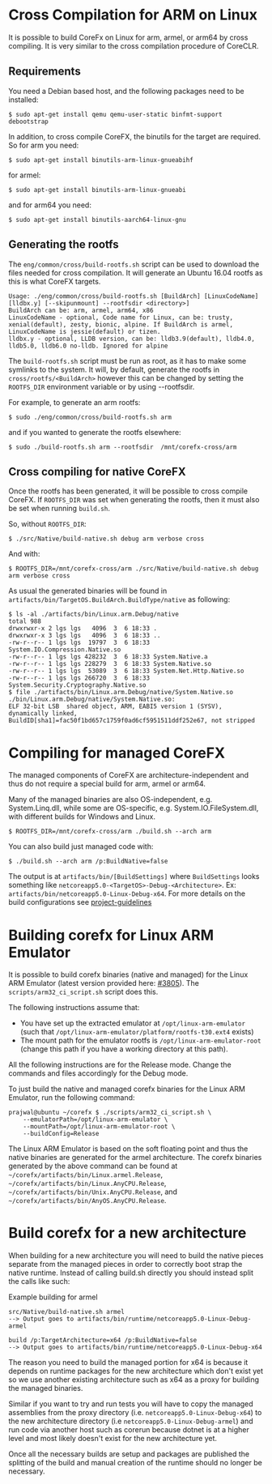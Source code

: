 Cross Compilation for ARM on Linux
==================================

It is possible to build CoreFx on Linux for arm, armel, or arm64 by cross compiling.
It is very similar to the cross compilation procedure of CoreCLR.

Requirements
------------

You need a Debian based host, and the following packages need to be installed:

    $ sudo apt-get install qemu qemu-user-static binfmt-support debootstrap

In addition, to cross compile CoreFX, the binutils for the target are required. So for arm you need:

    $ sudo apt-get install binutils-arm-linux-gnueabihf

for armel:

    $ sudo apt-get install binutils-arm-linux-gnueabi

and for arm64 you need:

    $ sudo apt-get install binutils-aarch64-linux-gnu


Generating the rootfs
---------------------
The `eng/common/cross/build-rootfs.sh` script can be used to download the files needed for cross compilation. It will generate an Ubuntu 16.04 rootfs as this is what CoreFX targets.

    Usage: ./eng/common/cross/build-rootfs.sh [BuildArch] [LinuxCodeName] [lldbx.y] [--skipunmount] --rootfsdir <directory>]
    BuildArch can be: arm, armel, arm64, x86
    LinuxCodeName - optional, Code name for Linux, can be: trusty, xenial(default), zesty, bionic, alpine. If BuildArch is armel, LinuxCodeName is jessie(default) or tizen.
    lldbx.y - optional, LLDB version, can be: lldb3.9(default), lldb4.0, lldb5.0, lldb6.0 no-lldb. Ignored for alpine

The `build-rootfs.sh` script must be run as root, as it has to make some symlinks to the system. It will, by default, generate the rootfs in `cross/rootfs/<BuildArch>` however this can be changed by setting the `ROOTFS_DIR` environment variable or by using --rootfsdir.

For example, to generate an arm rootfs:

    $ sudo ./eng/common/cross/build-rootfs.sh arm

and if you wanted to generate the rootfs elsewhere:

    $ sudo ./build-rootfs.sh arm --rootfsdir  /mnt/corefx-cross/arm


Cross compiling for native CoreFX
---------------------------------
Once the rootfs has been generated, it will be possible to cross compile CoreFX. If `ROOTFS_DIR` was set when generating the rootfs, then it must also be set when running `build.sh`.

So, without `ROOTFS_DIR`:

    $ ./src/Native/build-native.sh debug arm verbose cross

And with:

    $ ROOTFS_DIR=/mnt/corefx-cross/arm ./src/Native/build-native.sh debug arm verbose cross

As usual the generated binaries will be found in `artifacts/bin/TargetOS.BuildArch.BuildType/native` as following:

    $ ls -al ./artifacts/bin/Linux.arm.Debug/native
    total 988
    drwxrwxr-x 2 lgs lgs   4096  3  6 18:33 .
    drwxrwxr-x 3 lgs lgs   4096  3  6 18:33 ..
    -rw-r--r-- 1 lgs lgs  19797  3  6 18:33 System.IO.Compression.Native.so
    -rw-r--r-- 1 lgs lgs 428232  3  6 18:33 System.Native.a
    -rw-r--r-- 1 lgs lgs 228279  3  6 18:33 System.Native.so
    -rw-r--r-- 1 lgs lgs  53089  3  6 18:33 System.Net.Http.Native.so
    -rw-r--r-- 1 lgs lgs 266720  3  6 18:33 System.Security.Cryptography.Native.so
    $ file ./artifacts/bin/Linux.arm.Debug/native/System.Native.so
    ./bin/Linux.arm.Debug/native/System.Native.so:
    ELF 32-bit LSB  shared object, ARM, EABI5 version 1 (SYSV),
    dynamically linked, BuildID[sha1]=fac50f1bd657c1759f0ad6cf5951511ddf252e67, not stripped


Compiling for managed CoreFX
============================
The managed components of CoreFX are architecture-independent and thus do not require a special build for arm, armel or arm64.

Many of the managed binaries are also OS-independent, e.g. System.Linq.dll, while some are OS-specific, e.g. System.IO.FileSystem.dll, with different builds for Windows and Linux.

    $ ROOTFS_DIR=/mnt/corefx-cross/arm ./build.sh --arch arm

You can also build just managed code with:

    $ ./build.sh --arch arm /p:BuildNative=false

The output is at `artifacts/bin/[BuildSettings]` where `BuildSettings` looks something like `netcoreapp5.0-<TargetOS>-Debug-<Architecture>`. Ex: `artifacts/bin/netcoreapp5.0-Linux-Debug-x64`. For more details on the build configurations see [project-guidelines](/docs/coding-guidelines/project-guidelines.md)

Building corefx for Linux ARM Emulator
=======================================

It is possible to build corefx binaries (native and managed) for the Linux ARM Emulator (latest version provided here: [#3805](https://github.com/dotnet/coreclr/issues/3805)).
The `scripts/arm32_ci_script.sh` script does this.

The following instructions assume that:
* You have set up the extracted emulator at `/opt/linux-arm-emulator` (such that `/opt/linux-arm-emulator/platform/rootfs-t30.ext4` exists)
* The mount path for the emulator rootfs is `/opt/linux-arm-emulator-root` (change this path if you have a working directory at this path).

All the following instructions are for the Release mode. Change the commands and files accordingly for the Debug mode.

To just build the native and managed corefx binaries for the Linux ARM Emulator, run the following command:
```
prajwal@ubuntu ~/corefx $ ./scripts/arm32_ci_script.sh \
    --emulatorPath=/opt/linux-arm-emulator \
    --mountPath=/opt/linux-arm-emulator-root \
    --buildConfig=Release
```

The Linux ARM Emulator is based on the soft floating point and thus the native binaries are generated for the armel architecture. The corefx binaries generated by the above command can be found at `~/corefx/artifacts/bin/Linux.armel.Release`, `~/corefx/artifacts/bin/Linux.AnyCPU.Release`, `~/corefx/artifacts/bin/Unix.AnyCPU.Release`, and `~/corefx/artifacts/bin/AnyOS.AnyCPU.Release`.


Build corefx for a new architecture
===================================

When building for a new architecture you will need to build the native pieces separate from the managed pieces in order to correctly boot strap the native runtime. Instead of calling build.sh directly you should instead split the calls like such:

Example building for armel
```
src/Native/build-native.sh armel
--> Output goes to artifacts/bin/runtime/netcoreapp5.0-Linux-Debug-armel

build /p:TargetArchitecture=x64 /p:BuildNative=false
--> Output goes to artifacts/bin/runtime/netcoreapp5.0-Linux-Debug-x64
```

The reason you need to build the managed portion for x64 is because it depends on runtime packages for the new architecture which don't exist yet so we use another existing architecture such as x64 as a proxy for building the managed binaries.

Similar if you want to try and run tests you will have to copy the managed assemblies from the proxy directory (i.e. `netcoreapp5.0-Linux-Debug-x64`) to the new architecture directory (i.e `netcoreapp5.0-Linux-Debug-armel`) and run code via another host such as corerun because dotnet is at a higher level and most likely doesn't exist for the new architecture yet.

Once all the necessary builds are setup and packages are published the splitting of the build and manual creation of the runtime should no longer be necessary.
